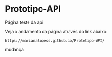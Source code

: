 # Prototipo-API
 Página teste da api


Veja o andamento da página através do link abaixo:
```
https://marianalopess.github.io/Prototipo-API/
```
mudança
